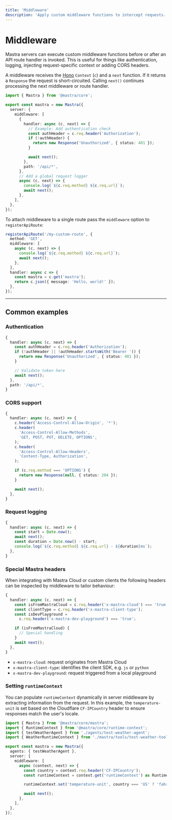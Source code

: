 ```yaml
---
title: 'Middleware'
description: 'Apply custom middleware functions to intercept requests.'
---
```


# Middleware

Mastra servers can execute custom middleware functions before or after an API
route handler is invoked. This is useful for things like authentication,
logging, injecting request-specific context or adding CORS headers.

A middleware receives the [Hono](https://hono.dev) `Context` (`c`) and a `next`
function. If it returns a `Response` the request is short-circuited. Calling
`next()` continues processing the next middleware or route handler.

```typescript copy showLineNumbers
import { Mastra } from '@mastra/core';

export const mastra = new Mastra({
  server: {
    middleware: [
      {
        handler: async (c, next) => {
          // Example: Add authentication check
          const authHeader = c.req.header('Authorization');
          if (!authHeader) {
            return new Response('Unauthorized', { status: 401 });
          }

          await next();
        },
        path: '/api/*',
      },
      // Add a global request logger
      async (c, next) => {
        console.log(`${c.req.method} ${c.req.url}`);
        await next();
      },
    ],
  },
});
```

To attach middleware to a single route pass the `middleware` option to
`registerApiRoute`:

```typescript copy showLineNumbers
registerApiRoute('/my-custom-route', {
  method: 'GET',
  middleware: [
    async (c, next) => {
      console.log(`${c.req.method} ${c.req.url}`);
      await next();
    },
  ],
  handler: async c => {
    const mastra = c.get('mastra');
    return c.json({ message: 'Hello, world!' });
  },
});
```

---

## Common examples

### Authentication

```typescript copy
{
  handler: async (c, next) => {
    const authHeader = c.req.header('Authorization');
    if (!authHeader || !authHeader.startsWith('Bearer ')) {
      return new Response('Unauthorized', { status: 401 });
    }

    // Validate token here
    await next();
  },
  path: '/api/*',
}
```

### CORS support

```typescript copy
{
  handler: async (c, next) => {
    c.header('Access-Control-Allow-Origin', '*');
    c.header(
      'Access-Control-Allow-Methods',
      'GET, POST, PUT, DELETE, OPTIONS',
    );
    c.header(
      'Access-Control-Allow-Headers',
      'Content-Type, Authorization',
    );

    if (c.req.method === 'OPTIONS') {
      return new Response(null, { status: 204 });
    }

    await next();
  },
}
```

### Request logging

```typescript copy
{
  handler: async (c, next) => {
    const start = Date.now();
    await next();
    const duration = Date.now() - start;
    console.log(`${c.req.method} ${c.req.url} - ${duration}ms`);
  },
}
```

### Special Mastra headers

When integrating with Mastra Cloud or custom clients the following headers can
be inspected by middleware to tailor behaviour:

```typescript copy
{
  handler: async (c, next) => {
    const isFromMastraCloud = c.req.header('x-mastra-cloud') === 'true';
    const clientType = c.req.header('x-mastra-client-type');
    const isDevPlayground =
      c.req.header('x-mastra-dev-playground') === 'true';

    if (isFromMastraCloud) {
      // Special handling
    }
    await next();
  },
}
```

- `x-mastra-cloud`: request originates from Mastra Cloud
- `x-mastra-client-type`: identifies the client SDK, e.g. `js` or `python`
- `x-mastra-dev-playground`: request triggered from a local playground

### Setting `runtimeContext`

You can populate `runtimeContext` dynamically in server middleware by extracting information from the request. In this example, the `temperature-unit` is set based on the Cloudflare `CF-IPCountry` header to ensure responses match the user's locale.

```typescript filename="src/mastra/index.ts" showLineNumbers copy
import { Mastra } from '@mastra/core/mastra';
import { RuntimeContext } from '@mastra/core/runtime-context';
import { testWeatherAgent } from './agents/test-weather-agent';
import { WeatherRuntimeContext } from './mastra/tools/test-weather-tool';

export const mastra = new Mastra({
  agents: { testWeatherAgent },
  server: {
    middleware: [
      async (context, next) => {
        const country = context.req.header('CF-IPCountry');
        const runtimeContext = context.get('runtimeContext') as RuntimeContext<WeatherRuntimeContext>;

        runtimeContext.set('temperature-unit', country === 'US' ? 'fahrenheit' : 'celsius');

        await next();
      },
    ],
  },
});
```
